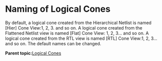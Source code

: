 # Naming of Logical Cones

By default, a logical cone created from the Hierarchical Netlist is named \[Hier\] Cone View:1, 2, 3. and so on. A logical cone created from the Flattened Netlist view is named \[Flat\] Cone View: 1, 2, 3... and so on. A logical cone created from the RTL view is named \[RTL\] Cone View:1, 2, 3... and so on. The default names can be changed.

**Parent topic:**[Logical Cones](GUID-E851B51B-C26E-4D51-9567-903C5143B64D.md)

